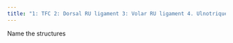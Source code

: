 ```yaml
---
title: "1: TFC 2: Dorsal RU ligament 3: Volar RU ligament 4. Ulnotriquetral ligament 5: Ulnocarpal ligament 6: Lunotriquetral ligament"
---
```

Name the structures

